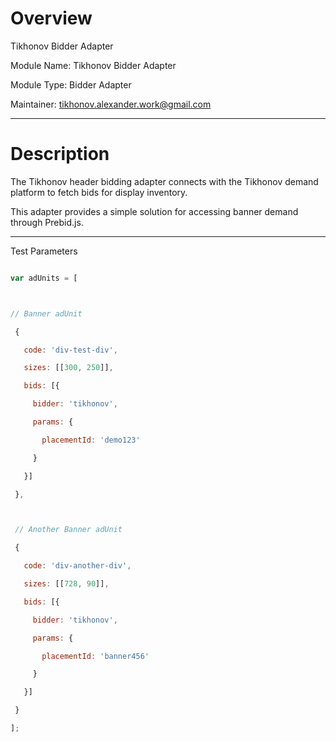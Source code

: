 # Overview
Tikhonov Bidder Adapter


Module Name: Tikhonov Bidder Adapter  

Module Type: Bidder Adapter  

Maintainer: tikhonov.alexander.work@gmail.com  



---



# Description



The Tikhonov header bidding adapter connects with the Tikhonov demand platform to fetch bids for display inventory.  

This adapter provides a simple solution for accessing banner demand through Prebid.js.



---



Test Parameters



```javascript

var adUnits = [



// Banner adUnit

 {

   code: 'div-test-div',

   sizes: [[300, 250]],

   bids: [{

     bidder: 'tikhonov',

     params: {

       placementId: 'demo123'

     }

   }]

 },



 // Another Banner adUnit

 {

   code: 'div-another-div',

   sizes: [[728, 90]],

   bids: [{

     bidder: 'tikhonov',

     params: {

       placementId: 'banner456'

     }

   }]

 }

];



